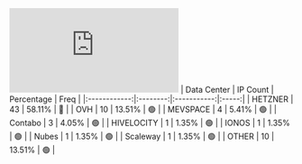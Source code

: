 ![Diagramm](https://github.com/obajay/StateSync-snapshots/blob/main/Projects/Nois/1/README.md)
| Data Center | IP Count | Percentage | Freq |
|:------------:|:--------:|:-----------:|:-----:|
| HETZNER | 43 | 58.11% | 🔴 |
| OVH | 10 | 13.51% | 🟢 |
| MEVSPACE | 4 | 5.41% | 🟢 |
| Contabo | 3 | 4.05% | 🟢 |
| HIVELOCITY | 1 | 1.35% | 🟢 |
| IONOS | 1 | 1.35% | 🟢 |
| Nubes | 1 | 1.35% | 🟢 |
| Scaleway | 1 | 1.35% | 🟢 |
| OTHER | 10 | 13.51% | 🟢 |